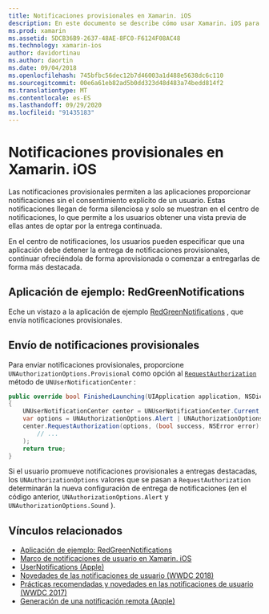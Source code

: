 ```yaml
---
title: Notificaciones provisionales en Xamarin. iOS
description: En este documento se describe cómo usar Xamarin. iOS para trabajar con notificaciones provisionales. Las notificaciones provisionales, introducidas en iOS 12, permiten que las aplicaciones envíen notificaciones silenciosamente sin permiso explícito de usuario.
ms.prod: xamarin
ms.assetid: 5DCB36B9-2637-48AE-8FC0-F6124F08AC48
ms.technology: xamarin-ios
author: davidortinau
ms.author: daortin
ms.date: 09/04/2018
ms.openlocfilehash: 745bfbc56dec12b7d46003a1d488e5638dc6c110
ms.sourcegitcommit: 00e6a61eb82ad5b0dd323d48d483a74bedd814f2
ms.translationtype: MT
ms.contentlocale: es-ES
ms.lasthandoff: 09/29/2020
ms.locfileid: "91435183"
---
```

# <a name="provisional-notifications-in-xamarinios"></a>Notificaciones provisionales en Xamarin. iOS

Las notificaciones provisionales permiten a las aplicaciones proporcionar notificaciones sin el consentimiento explícito de un usuario. Estas notificaciones llegan de forma silenciosa y solo se muestran en el centro de notificaciones, lo que permite a los usuarios obtener una vista previa de ellas antes de optar por la entrega continuada.

En el centro de notificaciones, los usuarios pueden especificar que una aplicación debe detener la entrega de notificaciones provisionales, continuar ofreciéndola de forma aprovisionada o comenzar a entregarlas de forma más destacada.

## <a name="sample-app-redgreennotifications"></a>Aplicación de ejemplo: RedGreenNotifications

Eche un vistazo a la aplicación de ejemplo [RedGreenNotifications](/samples/xamarin/ios-samples/ios12-redgreennotifications) , que envía notificaciones provisionales.

## <a name="sending-provisional-notifications"></a>Envío de notificaciones provisionales

Para enviar notificaciones provisionales, proporcione `UNAuthorizationOptions.Provisional` como opción al [`RequestAuthorization`](xref:UserNotifications.UNUserNotificationCenter.RequestAuthorization*)
método de `UNUserNotificationCenter` :

```csharp
public override bool FinishedLaunching(UIApplication application, NSDictionary launchOptions)
{
    UNUserNotificationCenter center = UNUserNotificationCenter.Current;
    var options = UNAuthorizationOptions.Alert | UNAuthorizationOptions.Sound | UNAuthorizationOptions.Provisional;
    center.RequestAuthorization(options, (bool success, NSError error) => {
        // ...
    );
    return true;
}
```

Si el usuario promueve notificaciones provisionales a entregas destacadas, los `UNAuthorizationOptions` valores que se pasan a `RequestAuthorization` determinarán la nueva configuración de entrega de notificaciones (en el código anterior, `UNAuthorizationOptions.Alert` y `UNAuthorizationOptions.Sound` ).

## <a name="related-links"></a>Vínculos relacionados

- [Aplicación de ejemplo: RedGreenNotifications](/samples/xamarin/ios-samples/ios12-redgreennotifications)
- [Marco de notificaciones de usuario en Xamarin. iOS](~/ios/platform/user-notifications/index.md)
- [UserNotifications (Apple)](https://developer.apple.com/documentation/usernotifications?language=objc)
- [Novedades de las notificaciones de usuario (WWDC 2018)](https://developer.apple.com/videos/play/wwdc2018/710/)
- [Prácticas recomendadas y novedades en las notificaciones de usuario (WWDC 2017)](https://developer.apple.com/videos/play/wwdc2017/708/)
- [Generación de una notificación remota (Apple)](https://developer.apple.com/documentation/usernotifications/setting_up_a_remote_notification_server/generating_a_remote_notification)